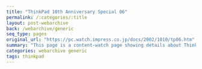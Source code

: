 ```yaml
---
title: "ThinkPad 10th Anniversary Special 06"
permalink: /:categories/:title
layout: post-webarchive
back: /webarchive/generic
seq_type: pages
original_url: "https://pc.watch.impress.co.jp/docs/2002/1010/tp06.htm"
summary: "This page is a content-watch page showing details about ThinkPad's 10th Anniversary and 4 specific ThinkPads released in 2002"
categories: webarchive generic 
tags: thinkpad
---
```



